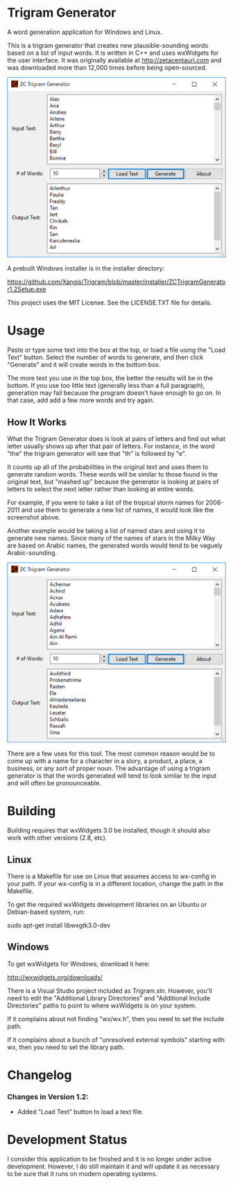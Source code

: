 # Trigram Generator

A word generation application for Windows and Linux.

This is a trigram generator that creates new plausible-sounding words based on 
a list of input words. It is written in C++ and uses wxWidgets for the user 
interface. It was originally available at http://zetacentauri.com and was
downloaded more than 12,000 times before being open-sourced.

![Trigram Generator Screenshot](https://github.com/Xangis/Trigram/blob/master/images/Trigram1.2StormNames.png)

A prebuilt Windows installer is in the installer directory:

https://github.com/Xangis/Trigram/blob/master/installer/ZCTrigramGenerator1.2Setup.exe

This project uses the MIT License. See the LICENSE.TXT file for details.

# Usage

Paste or type some text into the box at the top, or load a file using the 
"Load Text" button. Select the number of words to generate, and then click 
"Generate" and it will create words in the bottom box.

The more text you use in the top box, the better the results will be in the 
bottom. If you use too little text (generally less than a full paragraph), 
generation may fail because the program doesn't have enough to go on. In that 
case, add add a few more words and try again.

## How It Works

What the Trigram Generator does is look at pairs of letters and find out 
what letter usually shows up after that pair of letters. For instance, in 
the word "the" the trigram generator will see that "th" is followed by "e".

It counts up all of the probabilities in the original text and uses them
to generate random words. These words will be similar to those found in
the original text, but "mashed up" because the generator is looking at 
pairs of letters to select the next letter rather than looking at 
entire words.

For example, if you were to take a list of the tropical storm names for 
2006-2011 and use them to generate a new list of names, it would look like 
the screenshot above.
     
Another example would be taking a list of named stars and using it to 
generate new names. Since many of the names of stars in the Milky Way are 
based on Arabic names, the generated words would tend to be vaguely 
Arabic-sounding.

![Trigram Generator Screenshot](https://github.com/Xangis/Trigram/blob/master/images/Trigram1.2StarNames.png)

There are a few uses for this tool. The most common reason would be to come 
up with a name for a character in a story, a product, a place, a business,
or any sort of proper noun. The advantage of using a trigram generator is 
that the words generated will tend to look similar to the input and will 
often be pronounceable.

# Building

Building requires that wxWidgets 3.0 be installed, though it should also work 
with other versions (2.8, etc). 

## Linux

There is a Makefile for use on Linux that assumes
access to wx-config in your path. If your wx-config is in a different location, 
change the path in the Makefile.

To get the required wxWidgets development libraries on an Ubuntu or Debian-based 
system, run:

sudo apt-get install libwxgtk3.0-dev

## Windows

To get wxWidgets for Windows, download it here:

http://wxwidgets.org/downloads/

There is a Visual Studio project included as Trigram.sln. However, you'll need to
edit the "Additional Library Directories" and "Additional Include Directories"
paths to point to where wxWidgets is on your system.

If it complains about not finding "wx/wx.h", then you need to set the include
path.

If it complains about a bunch of "unresolved external symbols" starting with wx,
then you need to set the library path.

# Changelog

### Changes in Version 1.2:

- Added "Load Text" button to load a text file.

# Development Status

I consider this application to be finished and it is no longer under active 
development. However, I do still maintain it and will update it as necessary
to be sure that it runs on modern operating systems.
